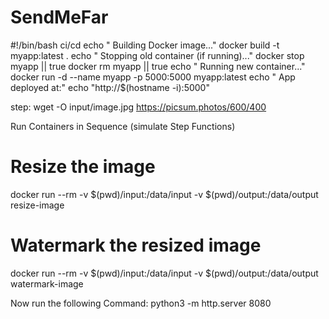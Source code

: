 # SendMeFar
#!/bin/bash
ci/cd
echo &quot; Building Docker image...&quot;
docker build -t myapp:latest .
echo &quot; Stopping old container (if running)...&quot;
docker stop myapp || true
docker rm myapp || true
echo &quot; Running new container...&quot;
docker run -d --name myapp -p 5000:5000 myapp:latest
echo &quot; App deployed at:&quot;
echo &quot;http://$(hostname -i):5000&quot;


step:
wget -O input/image.jpg https://picsum.photos/600/400

Run Containers in Sequence (simulate Step Functions)

# Resize the image
docker run --rm -v $(pwd)/input:/data/input -v $(pwd)/output:/data/output resize-image
# Watermark the resized image
docker run --rm -v $(pwd)/input:/data/input -v $(pwd)/output:/data/output watermark-image

Now run the following Command:
python3 -m http.server 8080
